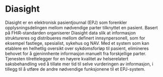 # Diasight
<p> Diasight er en elektronisk pasientjournal (EPJ) som forenkler opplysningsdelingen mellom nødvendige parter tilknyttet en pasient. Basert på FHiR-standarden organiserer Diasight data slik at informasjon struktureres og distribueres mellom definert innsynpersonell, som for eksempel fastlege, spesialist, sykehus og NAV. Med et system som kan etablere en helhetlig oversikt over sykdomsforløp til pasient, elimineres behovet for å gjeninnhente informasjon manuelt fra forskjellige parter. Tjenesten tilrettelegger for en høyere kvalitet av helserelatert saksbehandling ved å tillate mer tid til selve vurderingen av informasjon, i tillegg til å utføre de andre nødvendige funksjonene til et EPJ-system.
